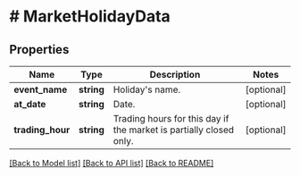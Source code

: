 # # MarketHolidayData

## Properties

Name | Type | Description | Notes
------------ | ------------- | ------------- | -------------
**event_name** | **string** | Holiday&#39;s name. | [optional]
**at_date** | **string** | Date. | [optional]
**trading_hour** | **string** | Trading hours for this day if the market is partially closed only. | [optional]

[[Back to Model list]](../../README.md#models) [[Back to API list]](../../README.md#endpoints) [[Back to README]](../../README.md)
